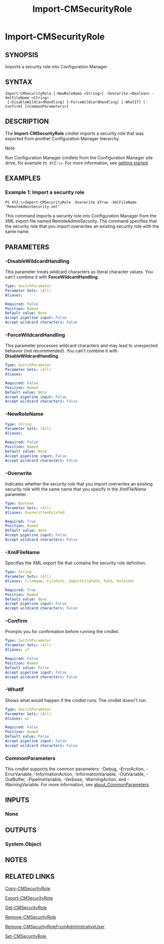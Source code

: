 ﻿---
description: Imports a security role into Configuration Manager.
external help file: AdminUI.PS.dll-Help.xml
Module Name: ConfigurationManager
ms.date: 05/05/2019
schema: 2.0.0
title: Import-CMSecurityRole
---

# Import-CMSecurityRole

## SYNOPSIS
Imports a security role into Configuration Manager.

## SYNTAX

```
Import-CMSecurityRole [-NewRoleName <String>] -Overwrite <Boolean> -XmlFileName <String>
 [-DisableWildcardHandling] [-ForceWildcardHandling] [-WhatIf] [-Confirm] [<CommonParameters>]
```

## DESCRIPTION
The **Import-CMSecurityRole** cmdlet imports a security role that was exported from another Configuration Manager hierarchy.

> [!NOTE]
> Run Configuration Manager cmdlets from the Configuration Manager site drive, for example `PS XYZ:\>`. For more information, see [getting started](/powershell/sccm/overview).

## EXAMPLES

### Example 1: Import a security role
```
PS XYZ:\>Import-CMSecurityRole -Overwrite $True -XmlFileName "RemoteAdminSecurity.xml"
```

This command imports a security role into Configuration Manager from the XML export file named RemoteAdminSecurity.
The command specifies that the security role that you import overwrites an existing security role with the same name.

## PARAMETERS

### -DisableWildcardHandling

This parameter treats wildcard characters as literal character values. You can't combine it with **ForceWildcardHandling**.

```yaml
Type: SwitchParameter
Parameter Sets: (All)
Aliases:

Required: False
Position: Named
Default value: None
Accept pipeline input: False
Accept wildcard characters: False
```

### -ForceWildcardHandling

This parameter processes wildcard characters and may lead to unexpected behavior (not recommended). You can't combine it with **DisableWildcardHandling**.

```yaml
Type: SwitchParameter
Parameter Sets: (All)
Aliases:

Required: False
Position: Named
Default value: None
Accept pipeline input: False
Accept wildcard characters: False
```

### -NewRoleName
```yaml
Type: String
Parameter Sets: (All)
Aliases:

Required: False
Position: Named
Default value: None
Accept pipeline input: False
Accept wildcard characters: False
```

### -Overwrite
Indicates whether the security role that you import overwrites an existing security role with the same name that you specify in the *XmlFileName* parameter.

```yaml
Type: Boolean
Parameter Sets: (All)
Aliases: OverwrittenExisted

Required: True
Position: Named
Default value: None
Accept pipeline input: False
Accept wildcard characters: False
```

### -XmlFileName
Specifies the XML export file that contains the security role definition.

```yaml
Type: String
Parameter Sets: (All)
Aliases: FileName, FilePath, ImportFilePath, Path, RolesXml

Required: True
Position: Named
Default value: None
Accept pipeline input: False
Accept wildcard characters: False
```

### -Confirm
Prompts you for confirmation before running the cmdlet.

```yaml
Type: SwitchParameter
Parameter Sets: (All)
Aliases: cf

Required: False
Position: Named
Default value: False
Accept pipeline input: False
Accept wildcard characters: False
```

### -WhatIf

Shows what would happen if the cmdlet runs. The cmdlet doesn't run.

```yaml
Type: SwitchParameter
Parameter Sets: (All)
Aliases: wi

Required: False
Position: Named
Default value: False
Accept pipeline input: False
Accept wildcard characters: False
```

### CommonParameters
This cmdlet supports the common parameters: -Debug, -ErrorAction, -ErrorVariable, -InformationAction, -InformationVariable, -OutVariable, -OutBuffer, -PipelineVariable, -Verbose, -WarningAction, and -WarningVariable. For more information, see [about_CommonParameters](http://go.microsoft.com/fwlink/?LinkID=113216).

## INPUTS

### None

## OUTPUTS

### System.Object
## NOTES

## RELATED LINKS

[Copy-CMSecurityRole](Copy-CMSecurityRole.md)

[Export-CMSecurityRole](Export-CMSecurityRole.md)

[Get-CMSecurityRole](Get-CMSecurityRole.md)

[Remove-CMSecurityRole](Remove-CMSecurityRole.md)

[Remove-CMSecurityRoleFromAdministrativeUser](Remove-CMSecurityRoleFromAdministrativeUser.md)

[Set-CMSecurityRole](Set-CMSecurityRole.md)


